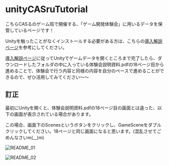 # unityCASruTutorial
こちらCASるのゲーム班で開催する、「ゲーム開発体験会」に用いるデータを保管しているページです！

Unityを触ったことがなくインストールする必要がある方は、こちらの[導入解説ページ](https://github.com/Elise3993/unityCASruTutorial/wiki)を参考にしてください。


[導入解説ページ](https://github.com/Elise3993/unityCASruTutorial/wiki)に従ってUnityでゲームデータを開くところまで完了したら、ダウンロードしたフォルダの中に入っている体験会説明資料.pdfの18ページ目から進めることで、体験会で行う内容と同様の内容を自分のペースで進めることができるので、ぜひ活用してみてください～～

## 訂正
最初にUnityを開くと、体験会説明資料.pdfの18ページ目の画面とは違った、以下の画面が表示されている場合があります。

この場合、画面下のScenesというボタンをクリックし、GameSceneをダブルクリックしてください。18ページと同じ画面になると思います。(混乱させてごめんなさいm(__)m)

![README_01](https://github.com/Elise3993/unityCASruTutorial/assets/84709045/d283a088-1de9-4b4d-bd6f-41d5bb97e9f9)

![README_02](https://github.com/Elise3993/unityCASruTutorial/assets/84709045/e6c1f7f1-5889-4e98-8ad0-8649f9c29573)
